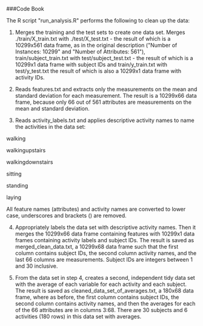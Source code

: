 ###Code Book

The R script "run_analysis.R" performs the following to clean up the data:

1. Merges the training and the test sets to create one data set. Merges ./train/X_train.txt with ./test/X_test.txt - the result of which is a 10299x561 data frame, as in the original description ("Number of Instances: 10299" and "Number of Attributes: 561"), train/subject_train.txt with test/subject_test.txt - the result of which is a 10299x1 data frame with subject IDs and train/y_train.txt with test/y_test.txt the result of which is also a 10299x1 data frame with activity IDs.

2. Reads features.txt and extracts only the measurements on the mean and standard deviation for each measurement. The result is a 10299x66 data frame, because only 66 out of 561 attributes are measurements on the mean and standard deviation.

3. Reads activity_labels.txt and applies descriptive activity names to name the activities in the data set:

walking

walkingupstairs

walkingdownstairs

sitting

standing

laying

All feature names (attributes) and activity names are converted to lower case, underscores and brackets () are removed. 

4. Appropriately labels the data set with descriptive activity names. Then it merges the 10299x66 data frame containing features with 10299x1 data frames containing activity labels and subject IDs. The result is saved as merged_clean_data.txt, a 10299x68 data frame such that the first column contains subject IDs, the second column activity names, and the last 66 columns are measurements. Subject IDs are integers between 1 and 30 inclusive.

5. From the data set in step 4, creates a second, independent tidy data set with the average of each variable for each activity and each subject. The result is saved as cleaned_data_set_of_averages.txt, a 180x68 data frame, where as before, the first column contains subject IDs, the second column contains activity names, and then the averages for each of the 66 attributes are in columns 3:68. There are 30 subjects and 6 activities (180 rows) in this data set with averages.